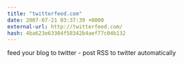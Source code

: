 ```yaml
---
title: "twitterfeed.com"
date: 2007-07-21 03:37:39 +0000
external-url: http://twitterfeed.com/
hash: 4ba623e63304f58342b4aef77c04b132
---
```


feed your blog to twitter - post RSS to twitter automatically
